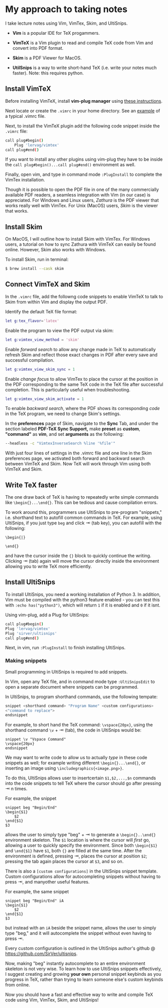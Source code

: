 # My approach to taking notes
I take lecture notes using Vim, VimTex, Skim, and UltiSnips. 

- **Vim** is a popular IDE for TeX progammers.

- **VimTeX** is a Vim plugin to read and compile TeX code from Vim and convert into PDF format. 

- **Skim** is a PDF Viewer for MacOS. 

- **UtilSnips** is a way to write short-hand TeX (i.e. write your notes much faster). Note: this requires python.

  

## Install VimTeX

Before installing VimTeX, install **vim-plug manager** using [these instructions](https://raw.githubusercontent.com/junegunn/vim-plug/master/plug.vim). 

Next locate or create the `.vimrc` in your home directory. See an [example](https://gist.github.com/simonista/8703722) of a typical .vimrc file.

Next, to install the VimTeX plugin add the following code snippet inside the `.vimrc` file: 

```bash
call plug#begin()
	Plug 'lervag/vimtex'
call plug#end()
```

If you want to install any other plugins using vim-plug they have to be inside the `call plug#begin()...call plug#end()` environment as well. 

Finally, open vim, and type in command mode `:PlugInstall` to complete the VimTex installation.

Though it is possible to open the PDF file in one of the many commercially available PDF readers, a seamless integration with Vim (in our case) is appreciated. For Windows and Linux  users, _Zathura_ is the PDF viewer that works really well with VimTex. For Unix (MacOS) users, _Skim_ is the viewer that works.

## Install Skim

On MacOS, I will outline how to install Skim with VimTex. For Windows users, a tutorial on how to sync Zathura with VimTeX can easily be found online. However, Skim also works with Windows.

To install Skim, run in terminal:

```bash
$ brew install --cask skim
```

## Connect VimTeX and Skim

In the `.vimrc` file, add the followng code snippets to enable VimTeX to talk to Skim from within Vim and display the output PDF.

Identify the default TeX file format:

```matlab
let g:tex_flavor='latex'
```

Enable the program to view the PDF output via skim:

```matlab
let g:vimtex_view_method = 'skim'
```

Enable _forward search_ to allow any change made in TeX to automatically refresh Skim and reflect those exact changes in PDF after every save and successful compilation. 

```matlab
let g:vimtex_view_skim_sync = 1
```

Enable _change focus_ to allow VimTex to place the cursor at the position in the PDF corresponding to the same TeX code in the TeX file after successful completion. This is particularly useful when troubleshooting.

```matlab
let g:vimtex_view_skim_activate = 1
```

To enable _backward search_, where the PDF shows its corresponding _code_ in the TeX program, we need to change Skim's settings. 

In the **preferences** page of Skim, navigate to the **Sync** Tab, and under the section labeled **PDF-TeX Sync Support,** make **preset** as **custom**,  **"command"** as **vim**, and set **arguments** as the following:

```bash
--headless -c "VimtexInverseSearch %line '%file'"
```

With just four lines of settings in the .vimrc file and one line in the Skim preferences page, we activated both forward and backward search between VimTeX and Skim. Now TeX will work through Vim using both VimTeX and Skim. 

## Write TeX faster

The one draw back of TeX is having to repeatedly write simple commands like `\begin{}...\end{}`. This can be tedious and cause compilation errors.

To work around this, programmers use UltiSnips to pre-program "snippets," i.e. shorthand text to autofill common commands in TeX. For example, using UltiSnips, if you just type `beg` and click ⇥ (tab key), you can autofill with the following:

```TeX
\begin{|}

\end{}
```

and have the cursor inside the `{}` block to quickly continue the writing. Clicking ⇥ (tab) again will move the cursor directly inside the environment allowing you to write TeX more efficiently.

## Install UltiSnips 

To install UltiSnips, you need a working installation of Python 3. In addition, Vim must be compiled with the python3 feature enabled - you can test this with `:echo has("python3")`, which will return `1` if it is enabled and `0` if it isnt.

Using vim-plug, add a Plug for UltiSnips:

```bash
call plug#begin()
Plug 'lervag/vimtex'
Plug 'sirver/ultisnips'
call plug#end()
```

Next, in vim, run `:PlugInstall` to finish installing UltiSnips.

### Making snippets

Small programming in UltiSnips is required to add snippets.

In Vim, open any TeX file, and in command mode type `:UltiSnipsEdit` to open a separate document where snippets can be programmed.

In UltiSnips, to program shorthand commands, use the following tempate: 
```bash
snippet <shorthand command> "Program Name" <custom configurations>
<"command to replace">
endsnippet
```

For example, to short hand the TeX command: `\vspace{20px}`, using the shorthand command `\v` + ⇥ (tab), the code in UltiSnips would be:

```TeX
snippet \v "Vspace Command"
\vspace{20px}
endsnippet
```

We may want to write code to allow us to actually _type_ in these code snippets as well; for example writing different `\begin{}...\end{}`, or inserting an image using `\includegraphics{<image.png>}`.

To do this, UltiSnips allows user to insertcertain `$1,$2,...,$n` commands into the code snippets to tell TeX where the cursor should go after pressing ⇥ n times.

For example, the snippet

```Tex	
snippet beg "Begin/End"
\begin{$1}
	$2
\end{$1}
$3
```

allows the user to simply type "beg" + ⇥ to generate a `\begin{}..\end{}` environment skeleton. The `$1` location is where the cursor will _first_ go, allowing a user to quickly specify the environment. Since both `\begin{$1}` and `\end{$1}` have `$1`, both `{}` are filled at the same time. After the environment is defined, pressing ⇥, places the cursor at position `$2`; pressing the tab again places the cursor at `$3`, and so on. 

There is also a `[custom configurations]` in the UltiSnips snippet template. Custom configurations allow for autocompleting snippets without having to press ⇥, and manyother useful features.

For example, the same snippet

```TeX
snippet beg "Begin/End" iA
\begin{$1}
	$2
\end{$1}
$3
```

but instead with an `iA` beside the snippet name, allows the user to simply type "beg," and it will autocomplete the snippet without even having to press ⇥. 

Every custom configuration is outlined in the UltiSnips author's github @ https://github.com/SirVer/ultisnips.

Now, making "beg" instantly autocomplete to an entire environment skeleton is not very wise. To learn how to use UltiSnips snippets effectively, I suggest creating and growing **your own** personal snippet keybinds as you progress in TeX, rather than trying to learn someone else's custom keybinds from online. 

Now you should have a fast and effective way to write and compile TeX code using Vim, VimTex, Skim, and UltiSnips!

